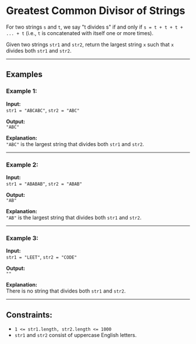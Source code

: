 # Greatest Common Divisor of Strings

For two strings `s` and `t`, we say "t divides s" if and only if `s = t + t + t + ... + t` (i.e., `t` is concatenated with itself one or more times).

Given two strings `str1` and `str2`, return the largest string `x` such that `x` divides both `str1` and `str2`.

---

## Examples

### Example 1:

**Input:**  
`str1 = "ABCABC"`, `str2 = "ABC"`

**Output:**  
`"ABC"`

**Explanation:**  
`"ABC"` is the largest string that divides both `str1` and `str2`.

---

### Example 2:

**Input:**  
`str1 = "ABABAB"`, `str2 = "ABAB"`

**Output:**  
`"AB"`

**Explanation:**  
`"AB"` is the largest string that divides both `str1` and `str2`.

---

### Example 3:

**Input:**  
`str1 = "LEET"`, `str2 = "CODE"`

**Output:**  
`""`

**Explanation:**  
There is no string that divides both `str1` and `str2`.

---

## Constraints:

- `1 <= str1.length, str2.length <= 1000`
- `str1` and `str2` consist of uppercase English letters.
